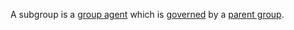 A subgroup is a [group agent](https://github.com/gcassel/Modular-Organization-Terminology/blob/master/compound-terms/group-agent.md) which is [governed](https://github.com/gcassel/Modular-Organization-Terminology/blob/master/terms/governance.md) by a [parent group](https://github.com/gcassel/Modular-Organization-Terminology/blob/master/compound-terms/parent-group.md).
